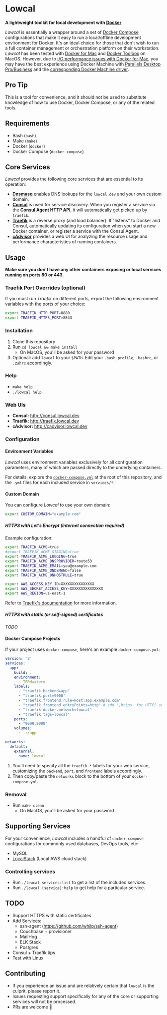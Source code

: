 # Lowcal

**A lightweight toolkit for local development with
[Docker](https://www.docker.com/)**

_Lowcal_ is essentially a wrapper around a set of
[Docker Compose](https://docs.docker.com/compose/) configurations that
make it easy to run a local/offline development environment for Docker.
It's an ideal choice for those that don't wish to run a full container
management or orchestration platform on their workstation. _Lowcal_ has
been tested with [Docker for Mac](https://www.docker.com/docker-mac) and
[Docker Toolbox](https://www.docker.com/products/docker-toolbox) on
MacOS. However, due to
[I/O performance issues with Docker for Mac](https://docs.docker.com/docker-for-mac/osxfs/#performance-issues-solutions-and-roadmap),
you may have the best experience using Docker Machine with [Parallels
Desktop Pro/Business](http://www.parallels.com/products/desktop/) and
the
[corresponding Docker Machine driver](https://github.com/Parallels/docker-machine-parallels).

## Pro Tip

This is a tool for convenience, and it should not be used to substitute
knowledge of how to use Docker, Docker Compose, or any of the related
tools.

## Requirements

* Bash (`bash`)
* Make (`make`)
* Docker (`docker`)
* Docker Compose (`docker-compose`)

## Core Services

_Lowcal_ provides the following core services that are essential to its
operation:

* **[Dnsmasq](http://www.thekelleys.org.uk/dnsmasq/doc.html)** enables
  DNS lookups for the `lowcal.dev` and your own custom domain.
* **[Consul](https://consul.io)** is used for service discovery. When
  you register a service via the
  **[Consul Agent HTTP API](https://www.consul.io/api/agent.html)**, it
  will automatically get picked up by `traefik`.
* **[Traefik](https://traefik.io)** is a reverse proxy (and load
  balancer). It "listens" to Docker and Consul, automatically updating
  its configuration when you start a new Docker container, or register a
  service with the Consul Agent.
* **[cAdvisor](https://github.com/google/cadvisor)** provides a web UI
  for analyzing the resource usage and performance characteristics of
  running containers.

## Usage

**Make sure you don't have any other containers exposing or local
services running on ports 80 or 443.**

### Traefik Port Overrides (optional)

If you must run _Traefik_ on different ports, export the following
environment variables with the ports of your choice:

```bash
export TRAEFIK_HTTP_PORT=8880
export TRAEFIK_HTTPS_PORT=8843
```

### Installation

1. Clone this repository
2. Run `cd lowcal && make install`
   * On MacOS, you'll be asked for your password
3. Optional: add `lowcal` to your `$PATH`. Edit your `.bash_profile`,
   `.bashrc`, or `.zshrc` accordingly.

### Help

* `make help`
* `./lowcal help`

### Web UIs

* **Consul:** http://consul.lowcal.dev
* **Traefik:** http://traefik.lowcal.dev
* **cAdvisor:** http://cadvisor.lowcal.dev

### Configuration

#### Environment Variables

_Lowcal_ uses environment variables exclusively for all configuration
parameters, many of which are passed directly to the underlying
containers.

For details, explore the [`docker-compose.yml`](docker-compose.yml) at
the root of this repository, and the `.yml` files for each included
service in `services/*`.

#### Custom Domain

You can configure _Lowcal_ to use your own domain:

```bash
export CUSTOM_DOMAIN="example.com"
```

##### HTTPS with Let's Encrypt (Internet connection required)

Example configuration:

```bash
export TRAEFIK_ACME=true
#export TRAEFIK_ACME_STAGING=true
export TRAEFIK_ACME_LOGGING=true
export TRAEFIK_ACME_DNSPROVIDER=route53
export TRAEFIK_ACME_EMAIL=you@example.com
export TRAEFIK_ACME_ONDEMAND=false
export TRAEFIK_ACME_ONHOSTRULE=true

export AWS_ACCESS_KEY_ID=XXXXXXXXXXXXXXX
export AWS_SECRET_ACCESS_KEY=XXXXXXXXXXXXXXX
export AWS_REGION=us-east-1
```

Refer to
[Traefik's documentation](https://docs.traefik.io/toml/#acme-lets-encrypt-configuration)
for more information.

##### HTTPS with static (or self-signed) certificates

_TODO_

#### Docker Compose Projects

If your project uses `docker-compose`, here's an example
`docker-compose.yml`:

```yaml
version: '2'
services:
  app:
    build: .
    environment:
      - TERM=xterm
    labels:
      - "traefik.backend=app"
      - "traefik.port=9000"
      - "traefik.frontend.rule=Host:app.example.com"
      - "traefik.frontend.entryPoints=http" # add ',https' for HTTPS support
      - "traefik.docker.network=lowcal"
      - "traefik.tags=lowcal"
    ports:
      - "9000:9000"
    volumes:
      - .:/app

networks:
  default:
    external:
      name: lowcal
```

1. You'll need to specify all the `traefik.*` labels for your web
   service, customizing the `backend`, `port`, and `frontend` labels
   accordingly.
2. Then copy/paste the `networks` block to the bottom of your
   `docker-compose.yml`.

### Removal

* Run `make clean`
  * On MacOS, you'll be asked for your password

## Supporting Services

For your convenience, _Lowcal_ includes a handful of `docker-compose`
configurations for commonly used databases, DevOps tools, etc:

* MySQL
* [LocalStack](https://bitbucket.org/atlassian/localstack) (Local AWS
  cloud stack)

### Controlling services

* Run `./lowcal services:list` to get a list of the included services.
* Run `./lowcal (service):help` to get help for a particular service.


## TODO

* Support HTTPS with static certificates
* Add Services:
  * ssh-agent (https://github.com/whilp/ssh-agent)
  * Couchbase + provisioner
  * MailHog
  * ELK Stack
  * Postgres
* Consul + Traefik tips
* Test with Linux

## Contributing

* If you experience an issue and are relatively certain that `lowcal` is
  the culprit, please report it.
* Issues requesting support specifically
  for any of the core or supporting services will not be processed.
* PRs are welcome 🙂
